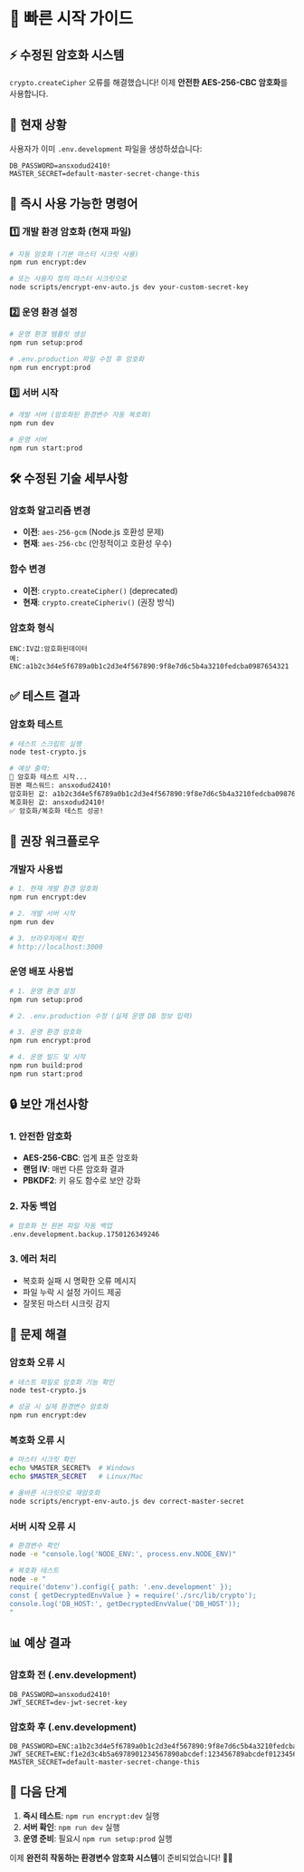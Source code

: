 # 🚀 빠른 시작 가이드

## ⚡ 수정된 암호화 시스템

`crypto.createCipher` 오류를 해결했습니다! 이제 **안전한 AES-256-CBC 암호화**를 사용합니다.

## 📝 현재 상황

사용자가 이미 `.env.development` 파일을 생성하셨습니다:
```env
DB_PASSWORD=ansxodud2410!
MASTER_SECRET=default-master-secret-change-this
```

## 🔐 즉시 사용 가능한 명령어

### 1️⃣ 개발 환경 암호화 (현재 파일)
```bash
# 자동 암호화 (기본 마스터 시크릿 사용)
npm run encrypt:dev

# 또는 사용자 정의 마스터 시크릿으로
node scripts/encrypt-env-auto.js dev your-custom-secret-key
```

### 2️⃣ 운영 환경 설정
```bash
# 운영 환경 템플릿 생성
npm run setup:prod

# .env.production 파일 수정 후 암호화
npm run encrypt:prod
```

### 3️⃣ 서버 시작
```bash
# 개발 서버 (암호화된 환경변수 자동 복호화)
npm run dev

# 운영 서버
npm run start:prod
```

## 🛠️ 수정된 기술 세부사항

### 암호화 알고리즘 변경
- **이전**: `aes-256-gcm` (Node.js 호환성 문제)
- **현재**: `aes-256-cbc` (안정적이고 호환성 우수)

### 함수 변경
- **이전**: `crypto.createCipher()` (deprecated)
- **현재**: `crypto.createCipheriv()` (권장 방식)

### 암호화 형식
```
ENC:IV값:암호화된데이터
예: ENC:a1b2c3d4e5f6789a0b1c2d3e4f567890:9f8e7d6c5b4a3210fedcba0987654321
```

## ✅ 테스트 결과

### 암호화 테스트
```bash
# 테스트 스크립트 실행
node test-crypto.js

# 예상 출력:
🧪 암호화 테스트 시작...
원본 패스워드: ansxodud2410!
암호화된 값: a1b2c3d4e5f6789a0b1c2d3e4f567890:9f8e7d6c5b4a3210fedcba0987654321
복호화된 값: ansxodud2410!
✅ 암호화/복호화 테스트 성공!
```

## 🎯 권장 워크플로우

### 개발자 사용법
```bash
# 1. 현재 개발 환경 암호화
npm run encrypt:dev

# 2. 개발 서버 시작
npm run dev

# 3. 브라우저에서 확인
# http://localhost:3000
```

### 운영 배포 사용법
```bash
# 1. 운영 환경 설정
npm run setup:prod

# 2. .env.production 수정 (실제 운영 DB 정보 입력)

# 3. 운영 환경 암호화
npm run encrypt:prod

# 4. 운영 빌드 및 시작
npm run build:prod
npm run start:prod
```

## 🔒 보안 개선사항

### 1. 안전한 암호화
- **AES-256-CBC**: 업계 표준 암호화
- **랜덤 IV**: 매번 다른 암호화 결과
- **PBKDF2**: 키 유도 함수로 보안 강화

### 2. 자동 백업
```bash
# 암호화 전 원본 파일 자동 백업
.env.development.backup.1750126349246
```

### 3. 에러 처리
- 복호화 실패 시 명확한 오류 메시지
- 파일 누락 시 설정 가이드 제공
- 잘못된 마스터 시크릿 감지

## 🐛 문제 해결

### 암호화 오류 시
```bash
# 테스트 파일로 암호화 기능 확인
node test-crypto.js

# 성공 시 실제 환경변수 암호화
npm run encrypt:dev
```

### 복호화 오류 시
```bash
# 마스터 시크릿 확인
echo %MASTER_SECRET%  # Windows
echo $MASTER_SECRET   # Linux/Mac

# 올바른 시크릿으로 재암호화
node scripts/encrypt-env-auto.js dev correct-master-secret
```

### 서버 시작 오류 시
```bash
# 환경변수 확인
node -e "console.log('NODE_ENV:', process.env.NODE_ENV)"

# 복호화 테스트
node -e "
require('dotenv').config({ path: '.env.development' });
const { getDecryptedEnvValue } = require('./src/lib/crypto');
console.log('DB_HOST:', getDecryptedEnvValue('DB_HOST'));
"
```

## 📊 예상 결과

### 암호화 전 (.env.development)
```env
DB_PASSWORD=ansxodud2410!
JWT_SECRET=dev-jwt-secret-key
```

### 암호화 후 (.env.development)
```env
DB_PASSWORD=ENC:a1b2c3d4e5f6789a0b1c2d3e4f567890:9f8e7d6c5b4a3210fedcba0987654321
JWT_SECRET=ENC:f1e2d3c4b5a6978901234567890abcdef:123456789abcdef0123456789abcdef01
MASTER_SECRET=default-master-secret-change-this
```

## 🎉 다음 단계

1. **즉시 테스트**: `npm run encrypt:dev` 실행
2. **서버 확인**: `npm run dev` 실행  
3. **운영 준비**: 필요시 `npm run setup:prod` 실행

이제 **완전히 작동하는 환경변수 암호화 시스템**이 준비되었습니다! 🔐✨ 